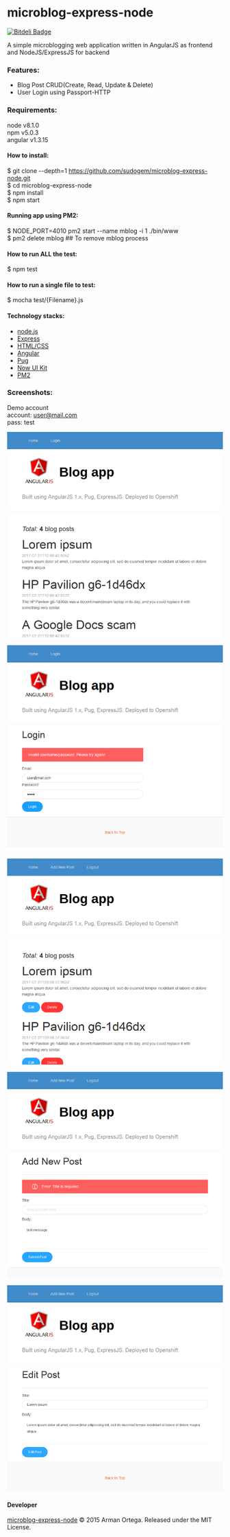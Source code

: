 # microblog-express-node
[![Bitdeli Badge](https://d2weczhvl823v0.cloudfront.net/sudogem/microblog-express-node/trend.png)](https://bitdeli.com/free "Bitdeli Badge")   

A simple microblogging web application written in AngularJS as frontend and NodeJS/ExpressJS for backend

### Features:    
* Blog Post CRUD(Create, Read, Update & Delete)   
* User Login using Passport-HTTP     

### Requirements:   
node v8.1.0  
npm v5.0.3   
angular v1.3.15   

#### How to install:   
$ git clone --depth=1 https://github.com/sudogem/microblog-express-node.git    
$ cd microblog-express-node      
$ npm install   
$ npm start   

#### Running app using PM2:   
$ NODE_PORT=4010 pm2 start --name mblog -i 1 ./bin/www   
$ pm2 delete mblog   ## To remove mblog process   

#### How to run ALL the test:     
$ npm test    

#### How to run a single file to test:     
$ mocha test/{Filename}.js    

#### Technology stacks:   
* [node.js](https://nodejs.org)   
* [Express](https://expressjs.com)
* [HTML/CSS](https://www.w3.org/standards/webdesign/htmlcss)   
* [Angular](https://angularjs.org/)   
* [Pug](https://pugjs.org)   
* [Now UI Kit](https://github.com/creativetimofficial/now-ui-kit)
* [PM2](https://github.com/Unitech/pm2)   

### Screenshots:   
Demo account   
account: user@mail.com   
pass: test   

![Home (default)](/screenshot/home-default.png)   

![Login page](/screenshot/login-page.png)   

![Home (logged in)](/screenshot/home-authenticated.png)   

![Add post](/screenshot/add-post.png)   

![Edit post](/screenshot/edit-post.png)   

#### Developer   
[microblog-express-node](http://angularblogexpressrev1-sudogem.rhcloud.com) &copy; 2015 Arman Ortega. Released under the MIT License.
